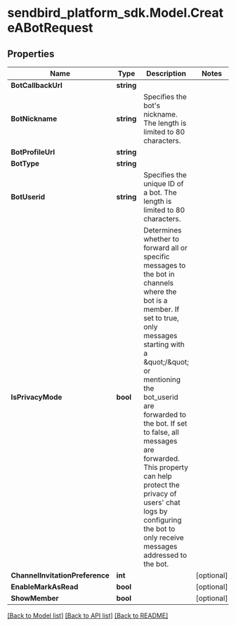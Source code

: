
# sendbird_platform_sdk.Model.CreateABotRequest

## Properties

Name | Type | Description | Notes
------------ | ------------- | ------------- | -------------
**BotCallbackUrl** | **string** |  | 
**BotNickname** | **string** | Specifies the bot&#39;s nickname. The length is limited to 80 characters. | 
**BotProfileUrl** | **string** |  | 
**BotType** | **string** |  | 
**BotUserid** | **string** | Specifies the unique ID of a bot. The length is limited to 80 characters. | 
**IsPrivacyMode** | **bool** | Determines whether to forward all or specific messages to the bot in channels where the bot is a member. If set to true, only messages starting with a \&quot;/\&quot; or mentioning the bot_userid are forwarded to the bot. If set to false, all messages are forwarded. This property can help protect the privacy of users&#39; chat logs by configuring the bot to only receive messages addressed to the bot. | 
**ChannelInvitationPreference** | **int** |  | [optional] 
**EnableMarkAsRead** | **bool** |  | [optional] 
**ShowMember** | **bool** |  | [optional] 

[[Back to Model list]](../README.md#documentation-for-models)
[[Back to API list]](../README.md#documentation-for-api-endpoints)
[[Back to README]](../README.md)


